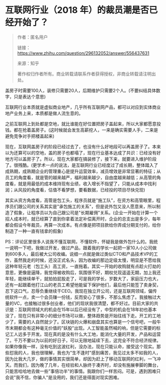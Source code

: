 # 互联网行业（2018 年）的裁员潮是否已经开始了？

> 作者：匿名用户
> 
> 链接：https://www.zhihu.com/question/296132052/answer/556437631
> 
> 来源：知乎
>
> 著作权归作者所有。商业转载请联系作者获得授权，非商业转载请注明出处。

盖房子时需要100人，装修只需要20人，后期维护只需要2个人。(不要纠结具体数字，只是表达个意思)

互联网行业本质就是虚拟商业地产，几乎所有互联网产品，都可以对应到实体商业地产业务上来，本质都是做人流生意的。

之前互联网上到处都是空地，就比谁能在好位置把房子盖起来，所以大家都愿意投钱。都在抢着盖房子。(这时候就会发生高薪挖人，一来是确实需要人手，二来是避免竞争对手把楼盖起来)

现在，互联网盖房子的阶段已经过去了，也没有什么好地段可以再盖房子了。本来以为还算可以的空地，盖的房子也都塌了，现在行业基本达成了共识：已经没有好地方可以盖房子了。所以，现在大家都在搞装修了，接下来，就要进入维护阶段了。很残酷。(更学术一点的说法，是互联网行业已经度过了成长期，整体踏入了成熟期，成熟期企业的管理重心是提升运营效率，减员增效是非常显著的特征；从员工的角度看，就是管的越来越严，福利越来越少，自由度越来越低；从高管的角度看，就是用最低的成本维持现有业绩，收入增长不指望了，只能从成本中找利润；从风投的角度看，估值不看梦想，要看数据，已经投的项目尽快兑现)

其实从资方角度看，高管是包工头，程序员就是"施工队"，在资方和高管眼里，程序员们跟公司的关系其实是"承包施工的关系"，但是说外包又没人愿意来，所以制造了假象，让程序员以为自己跟公司是"长期雇佣"关系。(企业一开始在计算一个招人成本时，就已经算了直到你拿着法定补偿离开时，企业的总支出是多少，每年都会假设今年裁员，再算一次成本。有点像是把项目款给你弄成分期支付的，给你制造了一种一直有钱拿的假象)

PS：评论区里很多人说我不懂互联网，不懂软件，怀疑我是做外包什么的。我统一说明一下吧，我做过开发，做过产品，跟着我的学长一起把一家10人小公司做到600多人，最后被大公司收编。说细一点就是做过类似CTO和产品技术VP的工作，虽然我走的时候，还没正式名头，因为收编的那边定级太慢，明显是不愿给我这种年轻元老（包工头）高工资，一直拖着。其实一开始的收购就有点趁火打劫的意思，更像是逼降，我觉得被收购后，氛围很不好，期权兑现遥遥无期，加上我还年轻，能继续单干，就拍拍屁股走了，可是我的学长，岁数大了，家庭压力也大，还有一起跟着他打江山的老员工希望他能留下保护他们，最后他只能签了卖身契，忍下这口气，忍辱负重继续干CEO。我现在独立开公司，还是互联网领域，偏传统软件一点，卖一个会员赚一份钱，反而安心了很多，不那么焦虑了。我接触过大量的VC，也接触过很多创业者，他们的现状我很清楚，都不好过。目前大家的共识是：互联网领域大的机会在15年以后已经没有了，中型的机会在18年初也基本没了，现在只有非常小的细分市场可以做，整体趋势是开始往线下走。开工的工地少了，需要的人自然就少了。区块链的火爆和崩盘其实也算是一个信号吧，一般牛市末期都会有这种毫无价值的"妖股"出现。人工智能虽然喊的响，但是它需要的标记工人远多于开发。现在真的是没有什么大工地，能消化大量的开发，产品和运营了。千万不要以为以前的好日子，可以无限地延续下去，这完全不符合经济规律。如果你像我一样，没有吃到这波红利，没办法，现在只能认命，接受这个现实。那些怼我的人，我也很理解，我也为"生不逢时"感到痛苦，我见过太多不如我的人，因为比我大几岁，做的事情其实很简单，却因为赶上了移动互联网的红利，一飞冲天。而我们，因为晚了几年，在经验和人脉终于凑齐时，却没有施展拳脚的舞台，只能苦哈哈地去做一些"事倍功半"的事情。我跟你们一样苦闷。可是，遇到困难只会说"我不信，你骗人"是没用的，我们还是得面对现实困难。

